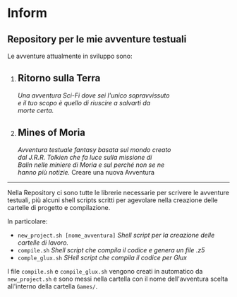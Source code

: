 Inform
======
Repository per le mie avventure testuali
----------------------------------------

 Le avventure attualmente in sviluppo sono:

 1. Ritorno sulla Terra
    -------------------
    *Una avventura Sci-Fi dove sei l'unico sopravvissuto  
    e il tuo scopo è quello di riuscire a salvarti da  
    morte certa.*

 2. Mines of Moria
    --------------
    *Avventura testuale fantasy basata sul mondo creato  
    dal J.R.R. Tolkien che fa luce sulla missione di   
    Balin nelle miniere di Moria e sul perché non se ne  
    hanno più notizie.*
 Creare una nuova Avventura
 --------------------------
 Nella Repository ci sono tutte le librerie necessarie per scrivere le avventure testuali,
 più alcuni shell scripts scritti per agevolare nella creazione delle cartelle di progetto
 e compilazione.

 In particolare:
 * `new_project.sh [nome_avventura]` *Shell script per la creazione delle cartelle di lavoro.*
 * `compile.sh` *Shell script che compila il codice e genera un file .z5*
 * `comple_glux.sh` *SHell script che compila il codice per Glux*

 I file `compile.sh` e `compile_glux.sh` vengono creati in automatico da `new_project.sh` e sono
 messi nella cartella con il nome dell'avventura scelta all'interno della cartella `Games/`.
